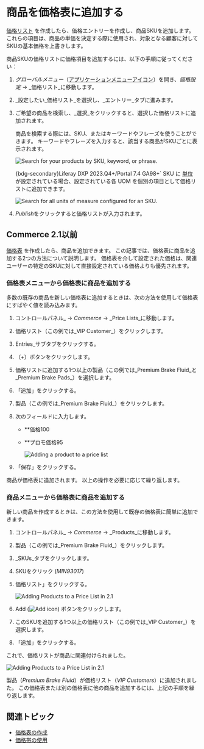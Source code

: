 # 商品を価格表に追加する

[価格リスト](./creating-a-price-list.md) を作成したら、価格エントリーを作成し、商品SKUを追加します。 これらの項目は、商品の単価を決定する際に使用され、対象となる顧客に対してSKUの基本価格を上書きします。

商品SKUの価格リストに価格項目を追加するには、以下の手順に従ってください：

1. *グローバルメニュー*（[アプリケーションメニューアイコン](../images/icon-applications-menu.png)）を開き、_価格設定_ &rarr; _価格リスト_に移動します。

1. _設定したい_価格リスト_を選択し、_エントリー_タブに進みます。

1. ご希望の商品を検索し、_選択_をクリックすると、選択した価格リストに追加されます。

   商品を検索する際には、SKU、またはキーワードやフレーズを使うことができます。 キーワードやフレーズを入力すると、該当する商品がSKUごとに表示されます。

   ![Search for your products by SKU, keyword, or phrase.](./adding-products-to-a-price-list/images/04.png)

   {bdg-secondary}Liferay DXP 2023.Q4+/Portal 7.4 GA98+` SKU に [単位](../product-management/creating-and-managing-products/products/units-of-measure.md) が設定されている場合、設定されている各 UOM を個別の項目として価格リストに追加できます。

   ![Search for all units of measure configured for an SKU.](./adding-products-to-a-price-list/images/05.png)

1. *Publish*をクリックすると価格リストが入力されます。

## Commerce 2.1以前

[価格表](./creating-a-price-list.md) を作成したら、商品を追加できます。 この記事では、価格表に商品を追加する2つの方法について説明します。 価格表を介して設定された価格は、関連ユーザーの特定のSKUに対して直接設定されている価格よりも優先されます。

### 価格表メニューから価格表に商品を追加する

多数の既存の商品を新しい価格表に追加するときは、次の方法を使用して価格表にすばやく値を読み込みます。

1. コントロールパネル_ &rarr; _Commerce_ &rarr; _Price Lists_に移動します。

1. 価格リスト（この例では_VIP Customer_）をクリックします。

1. Entries_サブタブをクリックする。

1. （+）ボタンをクリックします。

1. 価格リストに追加する1つ以上の製品（この例では_Premium Brake Fluid_と_Premium Brake Pads_）を選択します。

1. 「追加」をクリックする。

1. 製品（この例では_Premium Brake Fluid_）をクリックします。

1. 次のフィールドに入力します。
   * **価格100
   * **プロモ価格95

     ![Adding a product to a price list](./adding-products-to-a-price-list/images/01.png)

1. 「保存」をクリックする。

商品が価格表に追加されます。 以上の操作を必要に応じて繰り返します。

### 商品メニューから価格表に商品を追加する

新しい商品を作成するときは、この方法を使用して既存の価格表に簡単に追加できます。

1. コントロールパネル_ &rarr; _Commerce_ &rarr; _Products_に移動します。

1. 製品（この例では_Premium Brake Fluid_）をクリックします。

1. _SKUs_タブをクリックします。

1. SKUをクリック (_MIN93017_)

1. 価格リスト」をクリックする。

   ![Adding Products to a Price List in 2.1](./adding-products-to-a-price-list/images/02.png)

1. Add (![Add icon](../images/icon-add.png)) ボタンをクリックします。

1. このSKUを追加する1つ以上の価格リスト（この例では_VIP Customer_）を選択します。

1. 「追加」をクリックする。

これで、価格リストが商品に関連付けられました。

![Adding Products to a Price List in 2.1](./adding-products-to-a-price-list/images/03.png)

製品（_Premium Brake Fluid_）が価格リスト（_VIP Customers_）に追加されました。 この価格表または別の価格表に他の商品を追加するには、上記の手順を繰り返します。

## 関連トピック

* [価格表の作成](./creating-a-price-list.md)
* [価格帯の使用](./using-price-tiers.md)
